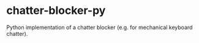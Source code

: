 # chatter-blocker-py
Python implementation of a chatter blocker (e.g. for mechanical keyboard chatter).
